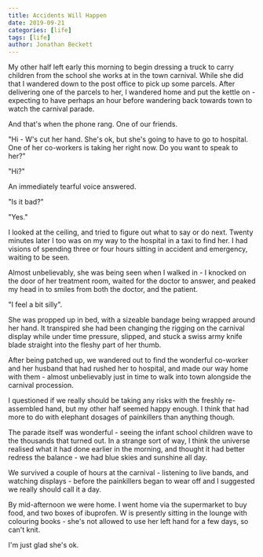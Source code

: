 ```yaml
---
title: Accidents Will Happen
date: 2019-09-21
categories: [life]
tags: [life]
author: Jonathan Beckett
---
```


My other half left early this morning to begin dressing a truck to carry children from the school she works at in the town carnival. While she did that I wandered down to the post office to pick up some parcels. After delivering one of the parcels to her, I wandered home and put the kettle on - expecting to have perhaps an hour before wandering back towards town to watch the carnival parade.

And that's when the phone rang. One of our friends.

"Hi - W's cut her hand. She's ok, but she's going to have to go to hospital. One of her co-workers is taking her right now. Do you want to speak to her?"

"Hi?"

An immediately tearful voice answered.

"Is it bad?"

"Yes."

I looked at the ceiling, and tried to figure out what to say or do next. Twenty minutes later I too was on my way to the hospital in a taxi to find her. I had visions of spending three or four hours sitting in accident and emergency, waiting to be seen.

Almost unbelievably, she was being seen when I walked in - I knocked on the door of her treatment room, waited for the doctor to answer, and peaked my head in to smiles from both the doctor, and the patient.

"I feel a bit silly".

She was propped up in bed, with a sizeable bandage being wrapped around her hand. It transpired she had been changing the rigging on the carnival display while under time pressure, slipped, and stuck a swiss army knife blade straight into the fleshy part of her thumb.

After being patched up, we wandered out to find the wonderful co-worker and her husband that had rushed her to hospital, and made our way home with them - almost unbelievably just in time to walk into town alongside the carnival procession.

I questioned if we really should be taking any risks with the freshly re-assembled hand, but my other half seemed happy enough. I think that had more to do with elephant dosages of painkillers than anything though.

The parade itself was wonderful - seeing the infant school children wave to the thousands that turned out. In a strange sort of way, I think the universe realised what it had done earlier in the morning, and thought it had better redress the balance - we had blue skies and sunshine all day.

We survived a couple of hours at the carnival - listening to live bands, and watching displays - before the painkillers began to wear off and I suggested we really should call it a day.

By mid-afternoon we were home. I went home via the supermarket to buy food, and two boxes of ibuprofen. W is presently sitting in the lounge with colouring books - she's not allowed to use her left hand for a few days, so can't knit.

I'm just glad she's ok.